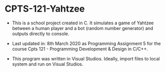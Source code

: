 # CPTS-121-Yahtzee

* This is a school project created in C. It simulates a game of Yahtzee between a human player and a bot (random number generator) and outputs directly to console.

* Last updated in: 8th March 2020 as Programming Assignment 5 for the course Cpts 121 - Programming Development & Design in C/C++.

* This program was written in Visual Studios. Ideally, import files to local system and run on Visual Studios.

